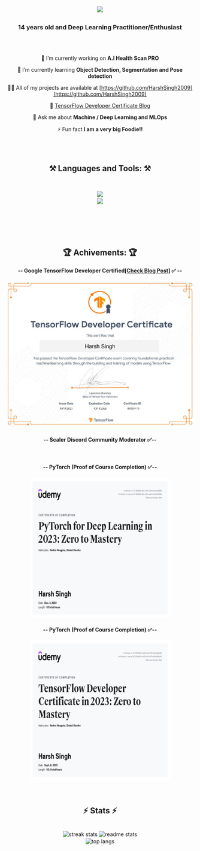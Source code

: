 <h1 align="center">
    <img src="https://readme-typing-svg.herokuapp.com/?font=Righteous&size=35&center=true&vCenter=true&width=500&height=70&duration=4000&lines=Hi+There!+👋;+I'm+Harsh+Singh!;" />
</h1>

<h3 align="center"> <b> 14 years old and Deep Learning Practitioner/Enthusiast </b> </h3>

<br>
<br>

<div align="center">

  🔭 I’m currently working on **A.I Health Scan PRO**

  🌱 I’m currently learning **Object Detection, Segmentation and Pose detection**

  👨‍💻 All of my projects are available at [https://github.com/HarshSingh2009](https://github.com/HarshSingh2009)

  📝 [TensorFlow Developer Certificate Blog](https://oxidized-bank-168.notion.site/Cracking-the-TensorFlow-Developer-Certification-Exam-at-age-13-My-Journey-b2bcb503eb754cae9c28458499826faa?pvs=4)

  💬 Ask me about **Machine / Deep Learning and MLOps**

  ⚡ Fun fact **I am a very big Foodie!!**

</div>

<br>
<br>

<h2 align="center">⚒️ Languages and Tools: ⚒️</h2>
<br>

<p align="center">
  <a href="https://skillicons.dev">
    <img src="https://skillicons.dev/icons?i=tensorflow,pytorch,vscode,py,github,git" /> <br>
    <img src="https://skillicons.dev/icons?i=flask,gcp,mongodb,discord,figma,arduino,selenium" />
  </a>
</p>

<br>
<br>
<br>
<br>

<div align='center'>

<h2 align="center"> 🏆 Achivements: 🏆 </h2>
<u></u>

<div style='text-align: center;'>
    <h4 align='center'><b>-- Google TensorFlow Developer Certified<a href='https://oxidized-bank-168.notion.site/Cracking-the-TensorFlow-Developer-Certification-Exam-at-age-13-My-Journey-b2bcb503eb754cae9c28458499826faa?pvs=4'>[Check Blog Post]</a> ✅ --</b></h4> <img src='https://raw.githubusercontent.com/HarshSingh2009/Certificates/main/tensorflow-developer-certificate.png'>
    <h4 align='center'><b>-- Scaler Discord Community Moderator ✅-- </b></h4>
    <br>
    <h4 align='center'> <b> -- PyTorch (Proof of Course Completion) ✅--</b> </h4>
    <img src='https://raw.githubusercontent.com/HarshSingh2009/Certificates/main/pytorch_course_completion.jpg', alt='certificate', width=375, height=375>
    <h4 align='center'> <b> -- PyTorch (Proof of Course Completion) ✅--</b> </h4>
    <img src='https://raw.githubusercontent.com/HarshSingh2009/Certificates/main/TensorFlow_Course_Completion.jpg', alt='certificate', width=375, height=375>
    
</div>

<br>
<br>

<h2 align="center">⚡ Stats ⚡</h2>
<br>
<div align=center>
  <img width=390 src="https://github-readme-streak-stats-salesp07.vercel.app/?user=harshsingh2009&count_private=true&theme=react&border_radius=10" alt="streak stats"/>
  <img width=390 src="https://github-readme-stats.vercel.app/api?username=harshsingh2009&count_private=true&show_icons=true&theme=react&rank_icon=github&border_radius=10" alt="readme stats" />
  <br/>
  <img width=325 align="center" src="https://github-readme-stats-salesp07.vercel.app/api/top-langs/?username=harshsingh2009&hide=HTML&langs_count=8&layout=compact&theme=react&border_radius=10&size_weight=0.5&count_weight=0.5&exclude_repo=github-readme-stats" alt="top langs" />
</div>
